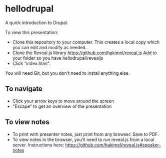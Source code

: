 hellodrupal
===========

A quick introduction to Drupal. 

To view this presentation:
- Clone this repository to your computer. This creates a local copy which you can edit and modify as needed. 
- Clone the Reveal.js library https://github.com/hakimel/reveal.js Add to your folder so you have hellodrupal/revealjs
- Click "index.html".

You will need Git, but you don't need to install anything else. 


To navigate
-------------
- Click your arrow keys to move around the screen
- "Escape" to get an overview of the presentation

To view notes
----------------
- To print with presenter notes, just print from any browser. Save to PDF. 
- To view notes in the browser, you'll need to run reveal.js from a local server. Instructions here: https://github.com/hakimel/reveal.js#speaker-notes 
